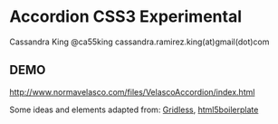 Accordion CSS3 Experimental 
================================================================
Cassandra King
@ca55king
cassandra.ramirez.king(at)gmail(dot)com

DEMO
-----------
 http://www.normavelasco.com/files/VelascoAccordion/index.html


Some ideas and elements adapted from: [Gridless](http://thatcoolguy.github.io/gridless-boilerplate/), [html5boilerplate](http://html5boilerplate.com/)



